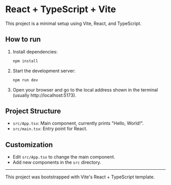 # React + TypeScript + Vite

This project is a minimal setup using Vite, React, and TypeScript.

## How to run

1. Install dependencies:
   ```sh
   npm install
   ```
2. Start the development server:
   ```sh
   npm run dev
   ```
3. Open your browser and go to the local address shown in the terminal (usually http://localhost:5173).

## Project Structure
- `src/App.tsx`: Main component, currently prints "Hello, World!".
- `src/main.tsx`: Entry point for React.

## Customization
- Edit `src/App.tsx` to change the main component.
- Add new components in the `src` directory.

---

This project was bootstrapped with Vite's React + TypeScript template.
